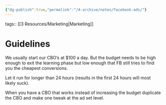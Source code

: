 ```yaml
---
{"dg-publish":true,"permalink":"/4-archive/notes/facebook-ads/"}
---
```


tags:: [[3 Resources/Marketing\|Marketing]] 

# Guidelines
We usually start our CBO’s at $100 a day. But the budget needs to be high enough to exit the learning phase but low enough that FB still tries to find you the cheapest conversions.
  
Let it run for longer than 24 hours (results in the first 24 hours will most likely suck).

When you have a CBO that works instead of increasing the budget duplicate the CBO and make one tweak at the ad set level.